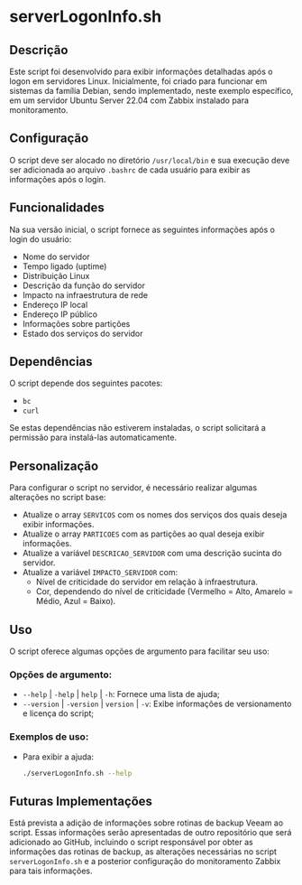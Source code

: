 # serverLogonInfo.sh

## Descrição
Este script foi desenvolvido para exibir informações detalhadas após o logon em servidores Linux. Inicialmente, foi criado para funcionar em sistemas da família Debian, sendo implementado, neste exemplo específico, em um servidor Ubuntu Server 22.04 com Zabbix instalado para monitoramento.

## Configuração
O script deve ser alocado no diretório `/usr/local/bin` e sua execução deve ser adicionada ao arquivo `.bashrc` de cada usuário para exibir as informações após o login.

## Funcionalidades
Na sua versão inicial, o script fornece as seguintes informações após o login do usuário:

- Nome do servidor
- Tempo ligado (uptime)
- Distribuição Linux
- Descrição da função do servidor
- Impacto na infraestrutura de rede
- Endereço IP local
- Endereço IP público
- Informações sobre partições
- Estado dos serviços do servidor

## Dependências
O script depende dos seguintes pacotes:
- `bc`
- `curl`

Se estas dependências não estiverem instaladas, o script solicitará a permissão para instalá-las automaticamente.

## Personalização
Para configurar o script no servidor, é necessário realizar algumas alterações no script base:

- Atualize o array `SERVICOS` com os nomes dos serviços dos quais deseja exibir informações.
- Atualize o array `PARTICOES` com as partições ao qual deseja exibir informações.
- Atualize a variável `DESCRICAO_SERVIDOR` com uma descrição sucinta do servidor.
- Atualize a variável `IMPACTO_SERVIDOR` com:
  - Nível de criticidade do servidor em relação à infraestrutura.
  - Cor, dependendo do nível de criticidade (Vermelho = Alto, Amarelo = Médio, Azul = Baixo).

## Uso
O script oferece algumas opções de argumento para facilitar seu uso:

### Opções de argumento:
- `--help` | `-help` | `help` | `-h`: Fornece uma lista de ajuda;
- `--version` | `-version` | `version` | `-v`: Exibe informações de versionamento e licença do script;

### Exemplos de uso:
- Para exibir a ajuda:
  ```bash
  ./serverLogonInfo.sh --help

## Futuras Implementações
Está prevista a adição de informações sobre rotinas de backup Veeam ao script. Essas informações serão apresentadas de outro repositório que será adicionado ao GitHub, incluindo o script responsável por obter as informações das rotinas de backup, as alterações necessárias no script `serverLogonInfo.sh` e a posterior configuração do monitoramento Zabbix para tais informações.
